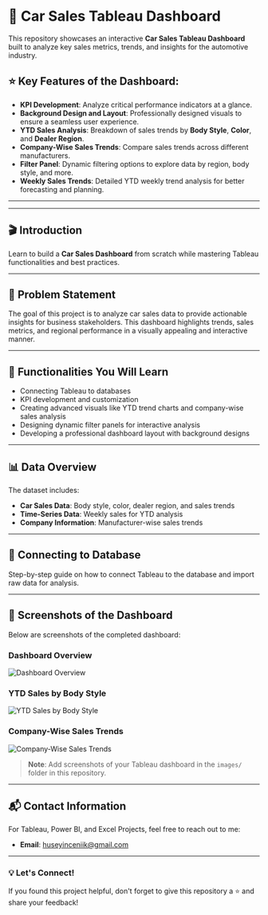 # 🚗 Car Sales Tableau Dashboard

This repository showcases an interactive **Car Sales Tableau Dashboard** built to analyze key sales metrics, trends, and insights for the automotive industry.

## ⭐ Key Features of the Dashboard:
- **KPI Development**: Analyze critical performance indicators at a glance.
- **Background Design and Layout**: Professionally designed visuals to ensure a seamless user experience.
- **YTD Sales Analysis**: Breakdown of sales trends by **Body Style**, **Color**, and **Dealer Region**.
- **Company-Wise Sales Trends**: Compare sales trends across different manufacturers.
- **Filter Panel**: Dynamic filtering options to explore data by region, body style, and more.
- **Weekly Sales Trends**: Detailed YTD weekly trend analysis for better forecasting and planning.

---
---

## 🎬 Introduction

Learn to build a **Car Sales Dashboard** from scratch while mastering Tableau functionalities and best practices.

---

## 📝 Problem Statement

The goal of this project is to analyze car sales data to provide actionable insights for business stakeholders. This dashboard highlights trends, sales metrics, and regional performance in a visually appealing and interactive manner.

---

## 🔧 Functionalities You Will Learn
- Connecting Tableau to databases
- KPI development and customization
- Creating advanced visuals like YTD trend charts and company-wise sales analysis
- Designing dynamic filter panels for interactive analysis
- Developing a professional dashboard layout with background designs

---

## 📊 Data Overview
The dataset includes:
- **Car Sales Data**: Body style, color, dealer region, and sales trends
- **Time-Series Data**: Weekly sales for YTD analysis
- **Company Information**: Manufacturer-wise sales trends

---

## 🔗 Connecting to Database
Step-by-step guide on how to connect Tableau to the database and import raw data for analysis.

---

## 📸 Screenshots of the Dashboard
Below are screenshots of the completed dashboard:

### **Dashboard Overview**
![Dashboard Overview](images/dashboard_overview.png)

### **YTD Sales by Body Style**
![YTD Sales by Body Style](images/ytd_sales_by_body_style.png)

### **Company-Wise Sales Trends**
![Company-Wise Sales Trends](images/company_wise_sales_trend.png)

> **Note**: Add screenshots of your Tableau dashboard in the `images/` folder in this repository.

---

## 📬 Contact Information
For Tableau, Power BI, and Excel Projects, feel free to reach out to me:

- **Email**: [huseyinceniik@gmail.com](mailto:your_email@example.com)  

---

### 💡 Let's Connect!
If you found this project helpful, don't forget to give this repository a ⭐ and share your feedback!

